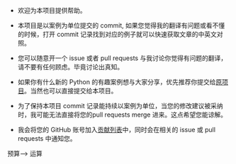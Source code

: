 * 欢迎为本项目提供帮助。

* 本项目是以案例为单位提交的 commit, 如果您觉得我的翻译有问题或看不懂的时候，打开 commit 记录找到对应的例子就可以快速获取文章的中英文对照。

* 您可以随意开一个 issue 或者 pull requests 与我讨论你觉得有问题的翻译，请不要有任何顾虑。毕竟讨论出真知。

* 如果你有什么新的 Python 的有趣案例想与大家分享，优先推荐你提交给[原项目](https://github.com/satwikkansal/wtfpython/)。当然也可以直接提交给本项目。

* 为了保持本项目 commit 记录能持续以案例为单位，当您的修改建议被采纳时，我可能无法直接将您的pull requests merge 进来。这点希望您能谅解。

* 我会将您的 GitHub 账号加入[贡献列表](https://github.com/leisurelicht/wtfpython-cn/blob/master/CONTRIBUTORS.md)中，同时会在相关的 issue 或 pull requests 中通知您。



预算--> 运算
